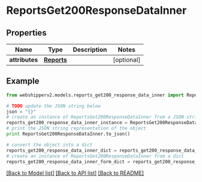 # ReportsGet200ResponseDataInner


## Properties
Name | Type | Description | Notes
------------ | ------------- | ------------- | -------------
**attributes** | [**Reports**](Reports.md) |  | [optional] 

## Example

```python
from webshipperv2.models.reports_get200_response_data_inner import ReportsGet200ResponseDataInner

# TODO update the JSON string below
json = "{}"
# create an instance of ReportsGet200ResponseDataInner from a JSON string
reports_get200_response_data_inner_instance = ReportsGet200ResponseDataInner.from_json(json)
# print the JSON string representation of the object
print ReportsGet200ResponseDataInner.to_json()

# convert the object into a dict
reports_get200_response_data_inner_dict = reports_get200_response_data_inner_instance.to_dict()
# create an instance of ReportsGet200ResponseDataInner from a dict
reports_get200_response_data_inner_form_dict = reports_get200_response_data_inner.from_dict(reports_get200_response_data_inner_dict)
```
[[Back to Model list]](../README.md#documentation-for-models) [[Back to API list]](../README.md#documentation-for-api-endpoints) [[Back to README]](../README.md)


